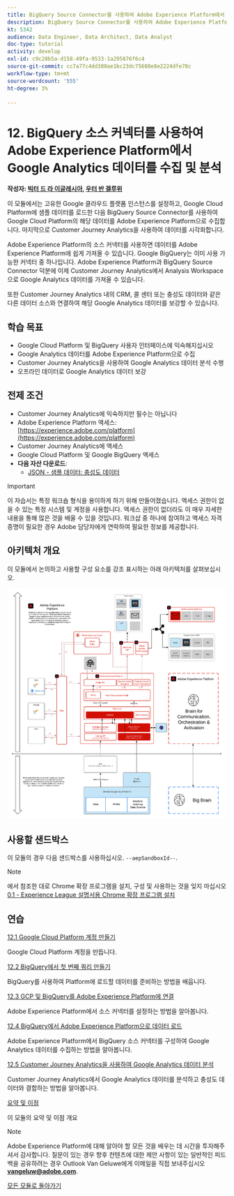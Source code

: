 ```yaml
---
title: BigQuery Source Connector를 사용하여 Adobe Experience Platform에서 Google Analytics 데이터 수집 및 분석
description: BigQuery Source Connector를 사용하여 Adobe Experience Platform에서 Google Analytics 데이터 수집 및 분석
kt: 5342
audience: Data Engineer, Data Architect, Data Analyst
doc-type: tutorial
activity: develop
exl-id: c9c28b5a-d158-49fa-9533-1a295876f6c4
source-git-commit: cc7a77c4dd380ae1bc23dc75608e8e2224dfe78c
workflow-type: tm+mt
source-wordcount: '555'
ht-degree: 3%

---
```


# 12. BigQuery 소스 커넥터를 사용하여 Adobe Experience Platform에서 Google Analytics 데이터를 수집 및 분석

**작성자: [빅터 드 라 이글레시아](https://www.linkedin.com/in/victordelaiglesia/), [우터 반 겔루위](https://www.linkedin.com/in/woutervangeluwe/)**

이 모듈에서는 고유한 Google 클라우드 플랫폼 인스턴스를 설정하고, Google Cloud Platform에 샘플 데이터를 로드한 다음 BigQuery Source Connector를 사용하여 Google Cloud Platform의 해당 데이터를 Adobe Experience Platform으로 수집합니다. 마지막으로 Customer Journey Analytics을 사용하여 데이터를 시각화합니다.

Adobe Experience Platform의 소스 커넥터를 사용하면 데이터를 Adobe Experience Platform에 쉽게 가져올 수 있습니다. Google BigQuery는 이미 사용 가능한 커넥터 중 하나입니다. Adobe Experience Platform과 BigQuery Source Connector 덕분에 이제 Customer Journey Analytics에서 Analysis Workspace으로 Google Analytics 데이터를 가져올 수 있습니다.

또한 Customer Journey Analytics 내의 CRM, 콜 센터 또는 충성도 데이터와 같은 다른 데이터 소스와 연결하여 해당 Google Analytics 데이터를 보강할 수 있습니다.

## 학습 목표

- Google Cloud Platform 및 BigQuery 사용자 인터페이스에 익숙해지십시오
- Google Analytics 데이터를 Adobe Experience Platform으로 수집
- Customer Journey Analytics을 사용하여 Google Analytics 데이터 분석 수행
- 오프라인 데이터로 Google Analytics 데이터 보강

## 전제 조건

- Customer Journey Analytics에 익숙하지만 필수는 아닙니다
- Adobe Experience Platform 액세스: [https://experience.adobe.com/platform](https://experience.adobe.com/platform)
- Customer Journey Analytics에 액세스
- Google Cloud Platform 및 Google BigQuery 액세스
- **다음 자산 다운로드**:
   - [JSON - 샘플 데이터: 충성도 데이터](./../../assets/json/bqLoyalty.json)

>[!IMPORTANT]
>
>이 자습서는 특정 워크숍 형식을 용이하게 하기 위해 만들어졌습니다. 액세스 권한이 없을 수 있는 특정 시스템 및 계정을 사용합니다. 액세스 권한이 없더라도 이 매우 자세한 내용을 통해 많은 것을 배울 수 있을 것입니다. 워크샵 중 하나에 참여하고 액세스 자격 증명이 필요한 경우 Adobe 담당자에게 연락하여 필요한 정보를 제공합니다.

## 아키텍처 개요

이 모듈에서 논의하고 사용할 구성 요소를 강조 표시하는 아래 아키텍처를 살펴보십시오.

![아키텍처 개요](../../assets/images/architecturem16.png)

## 사용할 샌드박스

이 모듈의 경우 다음 샌드박스를 사용하십시오. `--aepSandboxId--`.

>[!NOTE]
>
>에서 참조한 대로 Chrome 확장 프로그램을 설치, 구성 및 사용하는 것을 잊지 마십시오 [0.1 - Experience League 설명서용 Chrome 확장 프로그램 설치](../module0/ex1.md)

## 연습

[12.1 Google Cloud Platform 계정 만들기](./ex1.md)

Google Cloud Platform 계정을 만듭니다.

[12.2 BigQuery에서 첫 번째 쿼리 만들기](./ex2.md)

BigQuery를 사용하여 Platform에 로드할 데이터를 준비하는 방법을 배웁니다.

[12.3 GCP 및 BigQuery를 Adobe Experience Platform에 연결](./ex3.md)

Adobe Experience Platform에서 소스 커넥터를 설정하는 방법을 알아봅니다.

[12.4 BigQuery에서 Adobe Experience Platform으로 데이터 로드](./ex4.md)

Adobe Experience Platform에서 BigQuery 소스 커넥터를 구성하여 Google Analytics 데이터를 수집하는 방법을 알아봅니다.

[12.5 Customer Journey Analytics을 사용하여 Google Analytics 데이터 분석](./ex5.md)

Customer Journey Analytics에서 Google Analytics 데이터를 분석하고 충성도 데이터와 결합하는 방법을 알아봅니다.

[요약 및 이점](./summary.md)

이 모듈의 요약 및 이점 개요

>[!NOTE]
>
>Adobe Experience Platform에 대해 알아야 할 모든 것을 배우는 데 시간을 투자해주셔서 감사합니다. 질문이 있는 경우 향후 컨텐츠에 대한 제안 사항이 있는 일반적인 피드백을 공유하려는 경우 Outlook Van Geluwe에게 이메일을 직접 보내주십시오 **vangeluw@adobe.com**.

[모든 모듈로 돌아가기](../../overview.md)
